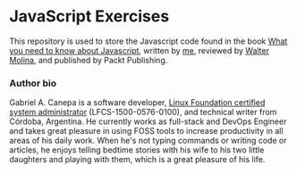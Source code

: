 # JavaScript Exercises

This repository is used to store the Javascript code found in the book [What you need to know about Javascript](https://1drv.ms/b/s!AotpOipZ2Sr2hhsT-3OSA2uuounE), written by [me](https://ar.linkedin.com/in/gacanepa), reviewed by [Walter Molina](https://www.linkedin.com/in/waltermolina/), and published by Packt Publishing.

### Author bio

Gabriel A. Canepa is a software developer, [Linux Foundation certified system administrator](https://training.linuxfoundation.org/certification/verify-linux-certifications) (LFCS-1500-0576-0100), and technical writer from Córdoba, Argentina. He currently works as full-stack and DevOps Engineer and takes great pleasure in using FOSS tools to increase productivity in all areas of his daily work. When he's not typing commands or writing code or articles, he enjoys telling bedtime stories with his wife to his two little daughters and playing with them, which is a great pleasure of his life.
